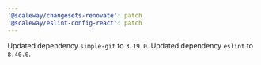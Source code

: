 ```yaml
---
'@scaleway/changesets-renovate': patch
'@scaleway/eslint-config-react': patch
---
```


Updated dependency `simple-git` to `3.19.0`.
Updated dependency `eslint` to `8.40.0`.
